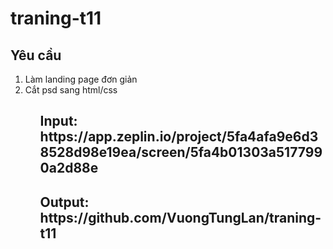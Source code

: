 # traning-t11
<h2>Yêu cầu</h2>
<ol>
  <li>Làm landing page đơn giản</li>
  <li>Cắt psd sang html/css</li>
 <ol>
<h2>Input: https://app.zeplin.io/project/5fa4afa9e6d38528d98e19ea/screen/5fa4b01303a5177990a2d88e</h2>
<h2>Output: https://github.com/VuongTungLan/traning-t11</h2>

  
